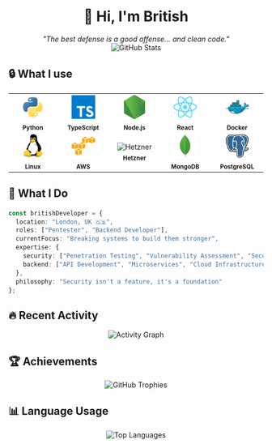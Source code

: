 # <div align="center">👋 Hi, I'm British</div>
<div align="center">
  <i>"The best defense is a good offense... and clean code."</i>
</div>
<div align="center">
  <img src="https://github-readme-stats.vercel.app/api?username=AnonymousDude10&show_icons=true&theme=tokyonight&hide_border=true&bg_color=0d1117" alt="GitHub Stats" />
</div>

## 🔒 What I use
<div align="center">
  <table>
    <tr>
      <td align="center" width="100">
        <img src="https://raw.githubusercontent.com/devicons/devicon/master/icons/python/python-original.svg" width="48" height="48" alt="Python"/>
        <br><sub><b>Python</b></sub>
      </td>
      <td align="center" width="100">
        <img src="https://raw.githubusercontent.com/devicons/devicon/master/icons/typescript/typescript-original.svg" width="48" height="48" alt="TypeScript"/>
        <br><sub><b>TypeScript</b></sub>
      </td>
      <td align="center" width="100">
        <img src="https://raw.githubusercontent.com/devicons/devicon/master/icons/nodejs/nodejs-original.svg" width="48" height="48" alt="Node.js"/>
        <br><sub><b>Node.js</b></sub>
      </td>
      <td align="center" width="100">
        <img src="https://raw.githubusercontent.com/devicons/devicon/master/icons/react/react-original.svg" width="48" height="48" alt="React"/>
        <br><sub><b>React</b></sub>
      </td>
      <td align="center" width="100">
        <img src="https://raw.githubusercontent.com/devicons/devicon/master/icons/docker/docker-original.svg" width="48" height="48" alt="Docker"/>
        <br><sub><b>Docker</b></sub>
      </td>
    </tr>
    <tr>
      <td align="center" width="100">
        <img src="https://raw.githubusercontent.com/devicons/devicon/master/icons/linux/linux-original.svg" width="48" height="48" alt="Linux"/>
        <br><sub><b>Linux</b></sub>
      </td>
      <td align="center" width="100">
        <img src="https://raw.githubusercontent.com/devicons/devicon/master/icons/amazonwebservices/amazonwebservices-original.svg" width="48" height="48" alt="AWS"/>
        <br><sub><b>AWS</b></sub>
      </td>
      <td align="center" width="100">
        <img src="https://raw.githubusercontent.com/hetznercloud/www/main/assets/images/logo-hetzner-blue.svg" width="48" height="48" alt="Hetzner"/>
        <br><sub><b>Hetzner</b></sub>
      </td>
      <td align="center" width="100">
        <img src="https://raw.githubusercontent.com/devicons/devicon/master/icons/mongodb/mongodb-original.svg" width="48" height="48" alt="MongoDB"/>
        <br><sub><b>MongoDB</b></sub>
      </td>
      <td align="center" width="100">
        <img src="https://raw.githubusercontent.com/devicons/devicon/master/icons/postgresql/postgresql-original.svg" width="48" height="48" alt="PostgreSQL"/>
        <br><sub><b>PostgreSQL</b></sub>
      </td>
    </tr>
  </table>
</div>

## 🎯 What I Do
```typescript
const britishDeveloper = {
  location: "London, UK 🇬🇧",
  roles: ["Pentester", "Backend Developer"],
  currentFocus: "Breaking systems to build them stronger",
  expertise: {
    security: ["Penetration Testing", "Vulnerability Assessment", "Security Architecture"],
    backend: ["API Development", "Microservices", "Cloud Infrastructure"]
  },
  philosophy: "Security isn't a feature, it's a foundation"
};
```

## 🔥 Recent Activity
<div align="center">
  <img src="https://github-readme-activity-graph.vercel.app/graph?username=AnonymousDude10&theme=tokyo-night&hide_border=true&bg_color=0d1117" alt="Activity Graph" />
</div>

## 🏆 Achievements
<div align="center">
  <img src="https://github-profile-trophy.vercel.app/?username=AnonymousDude10&theme=tokyonight&no-frame=true&no-bg=true&margin-w=4" alt="GitHub Trophies" />
</div>

## 📊 Language Usage
<div align="center">
  <img src="https://github-readme-stats.vercel.app/api/top-langs/?username=AnonymousDude10&layout=compact&theme=tokyonight&hide_border=true&bg_color=0d1117" alt="Top Languages" />
</div>
